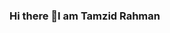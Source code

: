 ### Hi there 👋I am Tamzid Rahman

<!--
**TamzidRahman/TamzidRahman** is a ✨ _special_ ✨ repository because its `README.md` (this file) appears on your GitHub profile.

- 🔭 I’m currently working on an E-commerce Website
- 🌱 I’m currently learning C++
- 👯 I’m looking to collaborate on Python
- 💬 Chat with me about...Consumer Technology
- 📫 Contact: hellotamzid10@gmail.com
- 😄 Fun Fact - Extrovert

